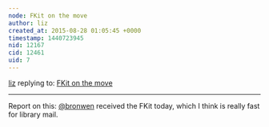 ```yaml
---
node: FKit on the move
author: liz
created_at: 2015-08-28 01:05:45 +0000
timestamp: 1440723945
nid: 12167
cid: 12461
uid: 7
---
```




[liz](../profile/liz) replying to: [FKit on the move](../notes/liz/08-25-2015/fkit-on-the-move)

----
Report on this: [@bronwen](/profile/bronwen) received the FKit today, which I think is really fast for library mail. 